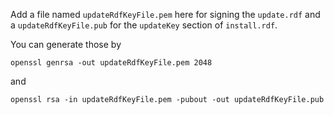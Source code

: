 Add a file named `updateRdfKeyFile.pem` here for signing the `update.rdf` and a `updateRdfKeyFile.pub` for the `updateKey` section of `install.rdf`.

You can generate those by
```console
openssl genrsa -out updateRdfKeyFile.pem 2048
```
and
 ```console
 openssl rsa -in updateRdfKeyFile.pem -pubout -out updateRdfKeyFile.pub
 ```
